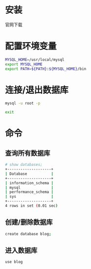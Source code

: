 # 安装

官网下载

# 配置环境变量

```bash
MYSQL_HOME=/usr/local/mysql
export MYSQL_HOME
export PATH=${PATH}:${MYSQL_HOME}/bin
```



# 连接/退出数据库

```bash
mysql -u root -p

exit
```



# 命令

## 查询所有数据库

```bash
# show databases;
+--------------------+
| Database           |
+--------------------+
| information_schema |
| mysql              |
| performance_schema |
| sys                |
+--------------------+
4 rows in set (0.01 sec)
```

## 创建/删除数据库

```bash
create database blog;
```

## 进入数据库

```bash
use blog
```

```bash
```

